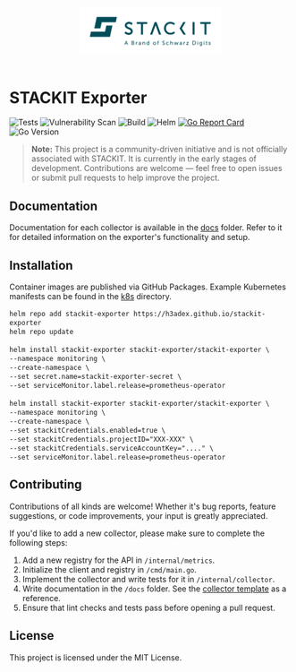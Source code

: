 <div align="center">
<br>
<img src=".github/images/stackit-logo.svg" alt="STACKIT logo" width="50%"/>
<br>
<br>
</div>

# STACKIT Exporter
![Tests](https://github.com/h3adex/stackit-exporter/actions/workflows/test-lint.yaml/badge.svg)
![Vulnerability Scan](https://github.com/h3adex/stackit-exporter/actions/workflows/vuln-scan.yaml/badge.svg)
![Build](https://github.com/h3adex/stackit-exporter/actions/workflows/build-release.yaml/badge.svg)
![Helm](https://github.com/h3adex/stackit-exporter/actions/workflows/publish-helm.yaml/badge.svg)
[![Go Report Card](https://goreportcard.com/badge/github.com/h3adex/stackit-exporter)](https://goreportcard.com/report/github.com/h3adex/stackit-exporter)
![Go Version](https://img.shields.io/badge/go-1.24.5-blue)

> **Note:** This project is a community-driven initiative and is not officially associated with STACKIT. It is currently in the early stages of development. Contributions are welcome — feel free to open issues or submit pull requests to help improve the project.

## Documentation

Documentation for each collector is available in the [docs](docs) folder. Refer to it for detailed information on the exporter's functionality and setup.

## Installation

Container images are published via GitHub Packages. Example Kubernetes manifests can be found in the [k8s](./k8s) directory.

```shell
helm repo add stackit-exporter https://h3adex.github.io/stackit-exporter
helm repo update

helm install stackit-exporter stackit-exporter/stackit-exporter \
--namespace monitoring \
--create-namespace \
--set secret.name=stackit-exporter-secret \
--set serviceMonitor.label.release=prometheus-operator

helm install stackit-exporter stackit-exporter/stackit-exporter \
--namespace monitoring \
--create-namespace \
--set stackitCredentials.enabled=true \
--set stackitCredentials.projectID="XXX-XXX" \
--set stackitCredentials.serviceAccountKey="...." \
--set serviceMonitor.label.release=prometheus-operator
```

## Contributing

Contributions of all kinds are welcome! Whether it's bug reports, feature suggestions, or code improvements, your input is greatly appreciated.

If you'd like to add a new collector, please make sure to complete the following steps:

1. Add a new registry for the API in `/internal/metrics`.
2. Initialize the client and registry in `/cmd/main.go`.
3. Implement the collector and write tests for it in `/internal/collector`.
4. Write documentation in the `/docs` folder. See the [collector template](docs/collector.template.md) as a reference.
5. Ensure that lint checks and tests pass before opening a pull request.

## License

This project is licensed under the MIT License.